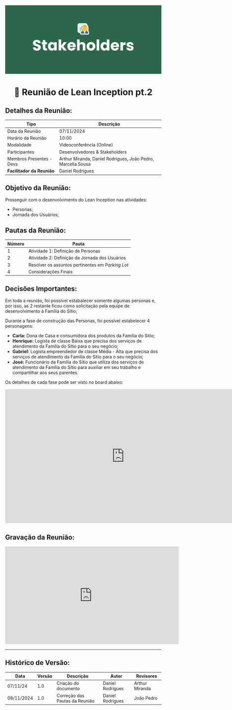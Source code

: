 #
![Banner Stakeholers](../../../../assets/BannerStakeholders.png)

<div align="center">
<h1>🤝 Reunião de Lean Inception pt.2 </h1>
</div>

## Detalhes da Reunião:
| Tipo | Descrição                              |
|---- | --------------------------------------- |
| Data da Reunião | 07/11/2024 |
| Horário da Reunião | 10:00 |
| Modalidade | Videoconferência (Online) |
| Participantes | Desenvolvedores & Stakeholders |
| Membros Presentes - Devs | Arthur Miranda, Daniel Rodrigues, João Pedro, Marcella Sousa |
| **Facilitador da Reunião** | Daniel Rodrigues |

## Objetivo da Reunião:
Prosseguir com o desenvolvimento do Lean Inception nas atividades:

- Personas;
- Jornada dos Usuários; 

## Pautas da Reunião:

| Número | Pauta |
| --- | ------ |
| 1 | Atividade 1: Definição de Personas |
| 2 | Atividade 2: Definição da Jornada dos Usuários |
| 3 | Resolver os assuntos pertinentes em _Parking Lot_ |
| 4 | Considerações Finais |

## Decisões Importantes:

Em toda a reunião, foi possível estabalecer somente algumas personas e, por isso, as 2 restante ficou como solicitação pela equipe de desenvolvimento à Família do Sítio;

Durante a fase de construção das Personas, foi possível estabelecer 4 personagens:

- **Carla:** Dona de Casa e consumidora dos produtos da Família do Sítio;
- **Henrique:** Logista de classe Baixa que precisa dos serviços de atendimento da Família do Sítio para o seu negócio;
- **Gabriel:** Logista empreendedor de classe Média - Alta que precisa dos serviços de atendimento da Familia do Sítio para o seu negócio;
- **José:** Funcionário da Família do Sítio que utiliza dos serviços de atendimento da Família do Sítio para auxiliar em seu trabalho e compartilhar aos seus parentes.

Os detalhes de cada fase pode ser visto no board abaixo:

<iframe width="768" height="432" src="https://miro.com/app/live-embed/uXjVLJUh_Eo=/?moveToViewport=-4070,-1433,6705,2946&embedId=913005605696" frameborder="0" scrolling="no" allow="fullscreen; clipboard-read; clipboard-write" allowfullscreen></iframe>

## Gravação da Reunião:

<iframe width="560" height="315" src="https://www.youtube.com/embed/uDVxCV2Mu2A?si=9ISAJiET40bW3O1C" title="YouTube video player" frameborder="0" allow="accelerometer; autoplay; clipboard-write; encrypted-media; gyroscope; picture-in-picture; web-share" referrerpolicy="strict-origin-when-cross-origin" allowfullscreen></iframe>

---
## Histórico de Versão: 
| Data | Versão | Descrição | Autor | Revisores |
|---- | ------ | --------- | ----- | --------- |
| 07/11/24 | 1.0 | Criação do documento | Daniel Rodrigues | Arthur Miranda |
| 08/11/2024 | 1.0 | Correção das Pautas da Reunião | Daniel Rodrigues | João Pedro |